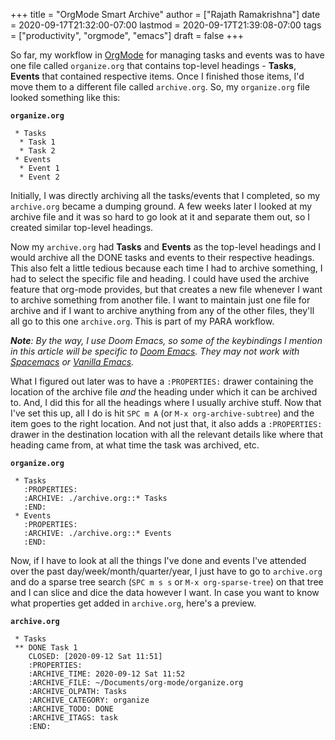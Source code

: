 +++
title = "OrgMode Smart Archive"
author = ["Rajath Ramakrishna"]
date = 2020-09-17T21:32:00-07:00
lastmod = 2020-09-17T21:39:08-07:00
tags = ["productivity", "orgmode", "emacs"]
draft = false
+++

So far, my workflow in [OrgMode](https://orgmode.org/) for managing tasks and events was to have one file called `organize.org` that contains top-level headings - **Tasks**, **Events** that contained respective items. Once I finished those items, I'd move them to a different file called `archive.org`. So, my `organize.org` file looked something like this:

**`organize.org`**

```nil
 * Tasks
  * Task 1
  * Task 2
 * Events
  * Event 1
  * Event 2
```

Initially, I was directly archiving all the tasks/events that I completed, so my `archive.org` became a dumping ground. A few weeks later I looked at my archive file and it was so hard to go look at it and separate them out, so I created similar top-level headings.

Now my `archive.org` had **Tasks** and **Events** as the top-level headings and I would archive all the DONE tasks and events to their respective headings. This also felt a little tedious because each time I had to archive something, I had to select the specific file and heading. I could have used the archive feature that org-mode provides, but that creates a new file whenever I want to archive something from another file. I want to maintain just one file for archive and if I want to archive anything from any of the other files, they'll all go to this one `archive.org`. This is part of my PARA workflow.

_**Note**: By the way, I use Doom Emacs, so some of the keybindings I mention in this article will be specific to [Doom Emacs](https://github.com/hlissner/doom-emacs). They may not work with [Spacemacs](https://www.spacemacs.org/) or [Vanilla Emacs](https://www.gnu.org/software/emacs/)._

What I figured out later was to have a `:PROPERTIES:` drawer containing the location of the archive file _and_ the heading under which it can be archived to. And, I did this for all the headings where I usually archive stuff. Now that I've set this up, all I do is hit `SPC m A` (or `M-x org-archive-subtree`) and the item goes to the right location. And not just that, it also adds a `:PROPERTIES:` drawer in the destination location with all the relevant details like where that heading came from, at what time the task was archived, etc.

**`organize.org`**

```nil
 * Tasks
   :PROPERTIES:
   :ARCHIVE: ./archive.org::* Tasks
   :END:
 * Events
   :PROPERTIES:
   :ARCHIVE: ./archive.org::* Events
   :END:
```

Now, if I have to look at all the things I've done and events I've attended over the past day/week/month/quarter/year, I just have to go to `archive.org` and do a sparse tree search (`SPC m s s` or `M-x org-sparse-tree`) on that tree and I can slice and dice the data however I want. In case you want to know what properties get added in `archive.org`, here's a preview.

**`archive.org`**

```nil
 * Tasks
 ** DONE Task 1
    CLOSED: [2020-09-12 Sat 11:51]
    :PROPERTIES:
    :ARCHIVE_TIME: 2020-09-12 Sat 11:52
    :ARCHIVE_FILE: ~/Documents/org-mode/organize.org
    :ARCHIVE_OLPATH: Tasks
    :ARCHIVE_CATEGORY: organize
    :ARCHIVE_TODO: DONE
    :ARCHIVE_ITAGS: task
    :END:
```
